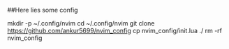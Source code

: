 ##Here lies some config


mkdir -p ~/.config/nvim
cd ~/.config/nvim
git clone https://github.com/ankur5699/nvim_config
cp nvim_config/init.lua ./
rm -rf nvim_config
